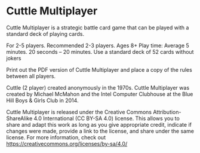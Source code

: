 # Cuttle Multiplayer
Cuttle Multiplayer is a strategic battle card game that can be played with a standard deck of playing cards.

For 2-5 players.  Recommended 2-3 players.  Ages 8+
Play time: Average 5 minutes. 20 seconds – 20 minutes.
Use a standard deck of 52 cards without jokers

Print out the PDF version of Cuttle Multiplayer and place a copy of the rules between all players.

Cuttle (2 player) created anonymously in the 1970s.  Cuttle Multiplayer was created by Michael McMahon and the Intel Computer Clubhouse at the Blue Hill Boys & Girls Club in 2014.

Cuttle Multiplayer is released under the Creative Commons Attribution-ShareAlike 4.0 International (CC BY-SA 4.0) license.  This allows you to share and adapt this work as long as you give appropriate credit, indicate if changes were made, provide a link to the license, and share under the same license.  For more information, check out https://creativecommons.org/licenses/by-sa/4.0/
